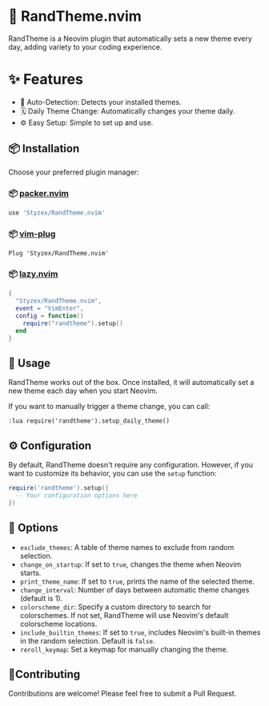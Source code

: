 # 🎨 RandTheme.nvim

RandTheme is a Neovim plugin that automatically sets a new theme every day, adding variety to your coding experience.

# ✨ Features

- 🧠 Auto-Detection: Detects your installed themes.
- 🗓️ Daily Theme Change: Automatically changes your theme daily.
- ⚙️ Easy Setup: Simple to set up and use.

## 📦 Installation

Choose your preferred plugin manager:

### 📦 [packer.nvim](https://github.com/wbthomason/packer.nvim)

```lua
use 'Styzex/RandTheme.nvim'
```

### 📦 [vim-plug](https://github.com/junegunn/vim-plug)

```vim
Plug 'Styzex/RandTheme.nvim'
```

### 📦 [lazy.nvim](https://github.com/folke/lazy.nvim)

```lua
{
  "Styzex/RandTheme.nvim",
  event = "VimEnter",
  config = function()
    require("randtheme").setup()
  end
}
```

## 🚀 Usage

RandTheme works out of the box. Once installed, it will automatically set a new theme each day when you start Neovim.

If you want to manually trigger a theme change, you can call:

```vim
:lua require('randtheme').setup_daily_theme()
```

## ⚙️ Configuration

By default, RandTheme doesn't require any configuration. However, if you want to customize its behavior, you can use the `setup` function:

```lua
require('randtheme').setup({
  -- Your configuration options here
})
```

## 🔧 Options

- `exclude_themes`: A table of theme names to exclude from random selection.
- `change_on_startup`: If set to `true`, changes the theme when Neovim starts.
- `print_theme_name`: If set to `true`, prints the name of the selected theme.
- `change_interval`: Number of days between automatic theme changes (default is 1).
- `colorscheme_dir`: Specify a custom directory to search for colorschemes. If not set, RandTheme will use Neovim's default colorscheme locations.
- `include_builtin_themes`: If set to `true`, includes Neovim's built-in themes in the random selection. Default is `false`.
- `reroll_keymap`: Set a keymap for manually changing the theme.

## 🤝Contributing

Contributions are welcome! Please feel free to submit a Pull Request.
